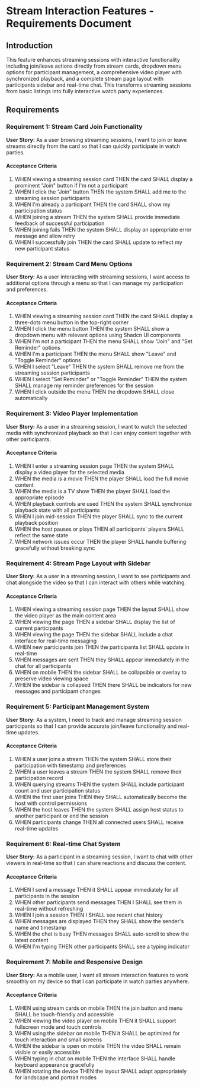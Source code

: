 # Stream Interaction Features - Requirements Document

## Introduction

This feature enhances streaming sessions with interactive functionality including join/leave actions directly from stream cards, dropdown menu options for participant management, a comprehensive video player with synchronized playback, and a complete stream page layout with participants sidebar and real-time chat. This transforms streaming sessions from basic listings into fully interactive watch party experiences.

## Requirements

### Requirement 1: Stream Card Join Functionality

**User Story:** As a user browsing streaming sessions, I want to join or leave streams directly from the card so that I can quickly participate in watch parties.

#### Acceptance Criteria

1. WHEN viewing a streaming session card THEN the card SHALL display a prominent "Join" button if I'm not a participant
2. WHEN I click the "Join" button THEN the system SHALL add me to the streaming session participants
3. WHEN I'm already a participant THEN the card SHALL show my participation status
4. WHEN joining a stream THEN the system SHALL provide immediate feedback of successful participation
5. WHEN joining fails THEN the system SHALL display an appropriate error message and allow retry
6. WHEN I successfully join THEN the card SHALL update to reflect my new participant status

### Requirement 2: Stream Card Menu Options

**User Story:** As a user interacting with streaming sessions, I want access to additional options through a menu so that I can manage my participation and preferences.

#### Acceptance Criteria

1. WHEN viewing a streaming session card THEN the card SHALL display a three-dots menu button in the top-right corner
2. WHEN I click the menu button THEN the system SHALL show a dropdown menu with relevant options using Shadcn UI components
3. WHEN I'm not a participant THEN the menu SHALL show "Join" and "Set Reminder" options
4. WHEN I'm a participant THEN the menu SHALL show "Leave" and "Toggle Reminder" options
5. WHEN I select "Leave" THEN the system SHALL remove me from the streaming session participants
6. WHEN I select "Set Reminder" or "Toggle Reminder" THEN the system SHALL manage my reminder preferences for the session
7. WHEN I click outside the menu THEN the dropdown SHALL close automatically

### Requirement 3: Video Player Implementation

**User Story:** As a user in a streaming session, I want to watch the selected media with synchronized playback so that I can enjoy content together with other participants.

#### Acceptance Criteria

1. WHEN I enter a streaming session page THEN the system SHALL display a video player for the selected media
2. WHEN the media is a movie THEN the player SHALL load the full movie content
3. WHEN the media is a TV show THEN the player SHALL load the appropriate episode
4. WHEN playback controls are used THEN the system SHALL synchronize playback state with all participants
5. WHEN I join mid-session THEN the player SHALL sync to the current playback position
6. WHEN the host pauses or plays THEN all participants' players SHALL reflect the same state
7. WHEN network issues occur THEN the player SHALL handle buffering gracefully without breaking sync

### Requirement 4: Stream Page Layout with Sidebar

**User Story:** As a user in a streaming session, I want to see participants and chat alongside the video so that I can interact with others while watching.

#### Acceptance Criteria

1. WHEN viewing a streaming session page THEN the layout SHALL show the video player as the main content area
2. WHEN viewing the page THEN a sidebar SHALL display the list of current participants
3. WHEN viewing the page THEN the sidebar SHALL include a chat interface for real-time messaging
4. WHEN new participants join THEN the participants list SHALL update in real-time
5. WHEN messages are sent THEN they SHALL appear immediately in the chat for all participants
6. WHEN on mobile THEN the sidebar SHALL be collapsible or overlay to preserve video viewing space
7. WHEN the sidebar is collapsed THEN there SHALL be indicators for new messages and participant changes

### Requirement 5: Participant Management System

**User Story:** As a system, I need to track and manage streaming session participants so that I can provide accurate join/leave functionality and real-time updates.

#### Acceptance Criteria

1. WHEN a user joins a stream THEN the system SHALL store their participation with timestamp and preferences
2. WHEN a user leaves a stream THEN the system SHALL remove their participation record
3. WHEN querying streams THEN the system SHALL include participant count and user participation status
4. WHEN the first user joins THEN they SHALL automatically become the host with control permissions
5. WHEN the host leaves THEN the system SHALL assign host status to another participant or end the session
6. WHEN participants change THEN all connected users SHALL receive real-time updates

### Requirement 6: Real-time Chat System

**User Story:** As a participant in a streaming session, I want to chat with other viewers in real-time so that I can share reactions and discuss the content.

#### Acceptance Criteria

1. WHEN I send a message THEN it SHALL appear immediately for all participants in the session
2. WHEN other participants send messages THEN I SHALL see them in real-time without refreshing
3. WHEN I join a session THEN I SHALL see recent chat history
4. WHEN messages are displayed THEN they SHALL show the sender's name and timestamp
5. WHEN the chat is busy THEN messages SHALL auto-scroll to show the latest content
6. WHEN I'm typing THEN other participants SHALL see a typing indicator

### Requirement 7: Mobile and Responsive Design

**User Story:** As a mobile user, I want all stream interaction features to work smoothly on my device so that I can participate in watch parties anywhere.

#### Acceptance Criteria

1. WHEN using stream cards on mobile THEN the join button and menu SHALL be touch-friendly and accessible
2. WHEN viewing the video player on mobile THEN it SHALL support fullscreen mode and touch controls
3. WHEN using the sidebar on mobile THEN it SHALL be optimized for touch interaction and small screens
4. WHEN the sidebar is open on mobile THEN the video SHALL remain visible or easily accessible
5. WHEN typing in chat on mobile THEN the interface SHALL handle keyboard appearance gracefully
6. WHEN rotating the device THEN the layout SHALL adapt appropriately for landscape and portrait modes
